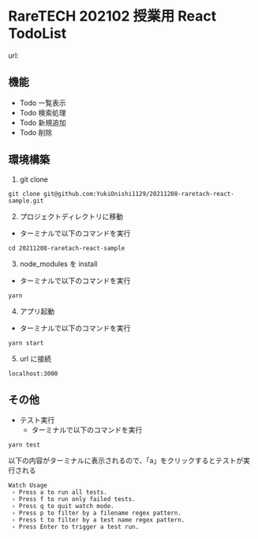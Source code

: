 # RareTECH 202102 授業用 React TodoList

url:

## 機能

- Todo 一覧表示
- Todo 検索処理
- Todo 新規追加
- Todo 削除

## 環境構築

1. git clone

```
git clone git@github.com:YukiOnishi1129/20211208-raretach-react-sample.git
```

2. プロジェクトディレクトリに移動

- ターミナルで以下のコマンドを実行

```
cd 20211208-raretach-react-sample
```

3. node_modules を install

- ターミナルで以下のコマンドを実行

```
yarn
```

4. アプリ起動

- ターミナルで以下のコマンドを実行

```
yarn start
```

5. url に接続

```
localhost:3000
```

## その他

- テスト実行
  - ターミナルで以下のコマンドを実行

```
yarn test
```

以下の内容がターミナルに表示されるので、「a」をクリックするとテストが実行される

```
Watch Usage
 › Press a to run all tests.
 › Press f to run only failed tests.
 › Press q to quit watch mode.
 › Press p to filter by a filename regex pattern.
 › Press t to filter by a test name regex pattern.
 › Press Enter to trigger a test run.
```
